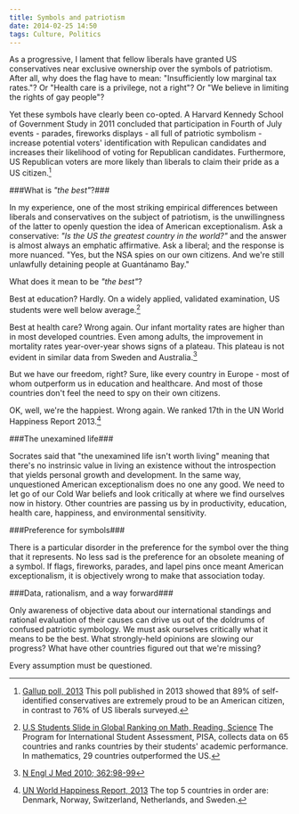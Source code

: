 ```yaml
---
title: Symbols and patriotism
date: 2014-02-25 14:50
tags: Culture, Politics
---
```

As a progressive, I lament that fellow liberals have granted US conservatives near exclusive ownership over the symbols of patriotism.  After all, why does the flag have to mean: "Insufficiently low marginal tax rates."?  Or "Health care is a privilege, not a right"?  Or "We believe in limiting the rights of gay people"?  

Yet these symbols have clearly been co-opted.  A Harvard Kennedy School of Government Study in 2011 concluded that participation in Fourth of July events - parades, fireworks displays - all full of patriotic symbolism - increase potential voters' identification with Repulican candidates and increases their likelihood of voting for Republican candidates.  Furthermore, US Republican voters are more likely than liberals to claim their pride as a US citizen.[^1]

###What is _"the best"_?###

In my experience, one of the most striking empirical differences between liberals and conservatives on the subject of patriotism, is the unwillingness of the latter to openly question the idea of American exceptionalism.  Ask a conservative: _"Is the US the greatest country in the world?"_ and the answer is almost always an emphatic affirmative.  Ask a liberal; and the response is more nuanced.  "Yes, but the NSA spies on our own citizens.  And we're still unlawfully detaining people at Guantánamo Bay."

What does it mean to be _"the best"_?

Best at education?  Hardly.  On a widely applied, validated examination, US students were well below average.[^2]

Best at health care?  Wrong again.  Our infant mortality rates are higher than in most developed countries.  Even among adults, the improvement in mortality rates year-over-year shows signs of a plateau.  This plateau is not evident in similar data from Sweden and Australia.[^3]

But we have our freedom, right?  Sure, like every country in Europe - most of whom outperform us in education and healthcare.  And most of those countries don't feel the need to spy on their own citizens.

OK, well, we're the happiest.  Wrong again.  We ranked 17th in the UN World Happiness Report 2013.[^4]

###The unexamined life###

Socrates said that "the unexamined life isn't worth living" meaning that there's no instrinsic value in living an existence without the introspection that yields personal growth and development.  In the same way, unquestioned American exceptionalism does no one any good.  We need to let go of our Cold War beliefs and look critically at where we find ourselves now in history. Other countries are passing us by in productivity, education, health care, happiness, and environmental sensitivity.

###Preference for symbols###

There is a particular disorder in the preference for the symbol over the thing that it represents.  No less sad is the preference for an obsolete meaning of a symbol.  If flags, fireworks, parades, and lapel pins once meant American exceptionalism, it is objectively wrong to make that association today.

###Data, rationalism, and a way forward###

Only awareness of objective data about our international standings and rational evaluation of their causes can drive us out of the doldrums of confused patriotic symbology.  We must ask ourselves critically what it means to be the best.  What strongly-held opinions are slowing our progress?  What have other countries figured out that we're missing?  

Every assumption must be questioned.


[^1]: [Gallup poll, 2013](http://www.gallup.com/poll/163361/proud-american.aspx)  This poll published in 2013 showed that 89% of self-identified conservatives are extremely proud to be an American citizen, in contrast to 76% of US liberals surveyed.
[^2]: [U.S Students Slide in Global Ranking on Math, Reading, Science](http://www.npr.org/blogs/thetwo-way/2013/12/03/248329823/u-s-high-school-students-slide-in-math-reading-science)  The Program for International Student Assessment, PISA, collects data on 65 countries and ranks countries by their students' academic performance.  In mathematics, 29 countries outperformed the US.
[^3]: [N Engl J Med 2010; 362:98-99](http://www.nejm.org/doi/full/10.1056/NEJMp0910064)
[^4]: [UN World Happiness Report, 2013](http://unsdsn.org/wp-content/uploads/2014/02/WorldHappinessReport2013_online.pdf)  The top 5 countries in order are: Denmark, Norway, Switzerland, Netherlands, and Sweden.